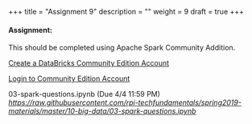 +++
title = "Assignment 9"
description = ""
weight = 9
draft = true
+++

#### Assignment:

This should be completed using Apache Spark Community Addition.

[Create a DataBricks Community Edition Account](https://accounts.cloud.databricks.com/registration.html#signup/community) <br>

[Login to Community Edition Account](https://community.cloud.databricks.com) <br>


03-spark-questions.ipynb (Due 4/4 11:59 PM)
*https://raw.githubusercontent.com/rpi-techfundamentals/spring2019-materials/master/10-big-data/03-spark-questions.ipynb*
